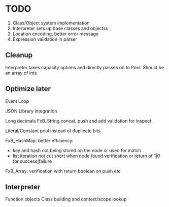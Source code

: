 # TODO
1. Class/Object system implementation
2. Interpreter sets up base classes and objectss
2. Location encoding, better error message
5. Expression validation in parser

## Cleanup
Interpreter takes capacity options and directly passes on to Pool. Should be an array of ints

## Optimize later
Event Loop

JSON Library integration

Long decimals
FxB_String concat, push and add validation for inspect

Literal/Constant pool instead of duplicate bits

FxB_HashMap:
better efficiency:
 * key and hash not being stored on the node or used for match
 * list iteration not cut short when node found
verification or return of 1|0 for success|failure 

FxB_Array:
verification with return boolean on push etc



## Interpreter
Function objects
Class building and context/scope lookup
